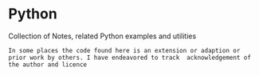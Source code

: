 # Python
Collection of Notes, related Python examples and utilities

`In some places the code found here is an extension or adaption or prior work by others. I have endeavored to track 
acknowledgement of the author and licence`
